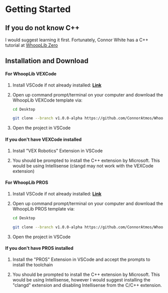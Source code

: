 # Getting Started

## If you do not know C++
I would suggest learning it first. Fortunately, Connor White has a C++ tutorial at [WhoopLib Zero](https://connoratmos.github.io/WhoopLibZero/#/)


## Installation and Download

<!-- tabs:start -->

#### **For WhoopLib VEXCode**


1. Install VSCode if not already installed: **[Link](https://code.visualstudio.com/download)**

2. Open up command prompt/terminal on your computer and download the WhoopLib VEXCode template via:

    ```bash
    cd Desktop

    git clone --branch v1.0.0-alpha https://github.com/ConnorAtmos/WhoopLibVEXCode

    ```


3. Open the project in VSCode

#### If you don't have VEXCode installed

1. Install "VEX Robotics" Extension in VSCode

2. You should be prompted to install the C++ extension by Microsoft. This would be using Intellisense (clangd may not work with the VEXCode extension)


#### **For WhoopLib PROS**

1. Install VSCode if not already installed: **[Link](https://code.visualstudio.com/download)**

2. Open up command prompt/terminal on your computer and download the WhoopLib PROS template via:

    ```bash
    cd Desktop

    git clone --branch v1.0.0-alpha https://github.com/ConnorAtmos/WhoopLibPROS

    ```

3. Open the project in VSCode

#### If you don't have PROS installed

1. Install the "PROS" Extension in VSCode and accept the prompts to install the toolchain

1. You should be prompted to install the C++ extension by Microsoft. This would be using Intellisense, however I would suggest installing the "clangd" extension and disabling Intellisense from the C/C++ extension.


<!-- tabs:end -->